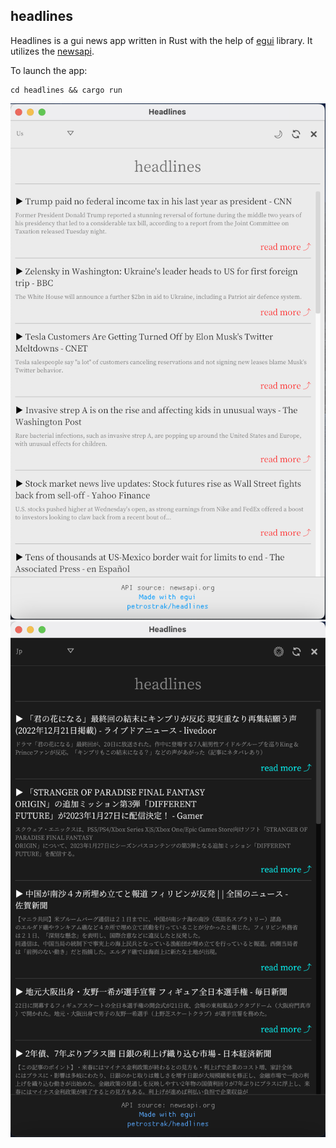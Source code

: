 ## headlines
Headlines is a gui news app written in Rust with the help of [egui](https://github.com/emilk/egui) library. It utilizes the [newsapi](https://newsapi.org/).

To launch the app:
```
cd headlines && cargo run
```
![alt text](https://github.com/petrostrak/headlines/blob/master/headlines_1.png)
![alt text](https://github.com/petrostrak/headlines/blob/master/headlines_2.png)
